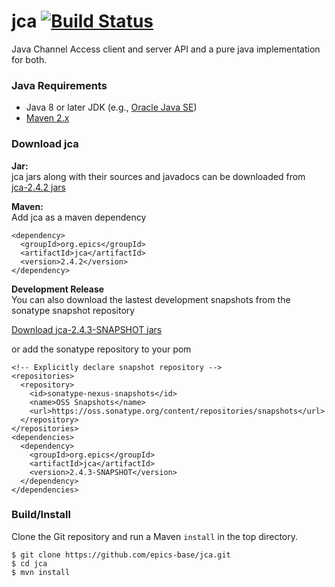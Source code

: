 # jca [![Build Status](https://travis-ci.org/epics-base/jca.svg?branch=master)](https://travis-ci.org/epics-base/jca)

Java Channel Access client and server API and a pure java implementation for both.

### Java Requirements

- Java 8 or later JDK (e.g., [Oracle Java SE](http://www.oracle.com/technetwork/java/javase/downloads/jdk8-downloads-2133151.html))
- [Maven 2.x](https://maven.apache.org/)

### Download jca

**Jar:**  
jca jars along with their sources and javadocs can be downloaded from    
[jca-2.4.2 jars](https://repo1.maven.org/maven2/org/epics/jca/2.4.2/)

**Maven:**  
Add jca as a maven dependency  
```
<dependency>
  <groupId>org.epics</groupId>
  <artifactId>jca</artifactId>
  <version>2.4.2</version>
</dependency>
```

**Development Release**  
You can also download the lastest development snapshots from the sonatype snapshot repository

[Download jca-2.4.3-SNAPSHOT jars](https://oss.sonatype.org/content/repositories/snapshots/org/epics/jca/2.4.3-SNAPSHOT/)

or add the sonatype repository to your pom

```
<!-- Explicitly declare snapshot repository -->
<repositories>
  <repository>
    <id>sonatype-nexus-snapshots</id>
    <name>OSS Snapshots</name>
    <url>https://oss.sonatype.org/content/repositories/snapshots</url>
  </repository>
</repositories>
<dependencies>
  <dependency>
    <groupId>org.epics</groupId>
    <artifactId>jca</artifactId>
    <version>2.4.3-SNAPSHOT</version>
  </dependency>
</dependencies>
```


### Build/Install

Clone the Git repository and run a Maven `install` in the top directory.
```
$ git clone https://github.com/epics-base/jca.git
$ cd jca
$ mvn install
```
